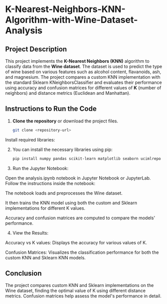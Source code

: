 # K-Nearest-Neighbors-KNN-Algorithm-with-Wine-Dataset-Analysis

## Project Description

This project implements the **K-Nearest Neighbors (KNN)** algorithm to classify data from the **Wine dataset**. The dataset is used to predict the type of wine based on various features such as alcohol content, flavanoids, ash, and magnesium. The project compares a custom KNN implementation with the standard Sklearn KNeighborsClassifier and evaluates their performance using accuracy and confusion matrices for different values of **K** (number of neighbors) and distance metrics (Euclidean and Manhattan).

## Instructions to Run the Code

1. **Clone the repository** or download the project files.
   
   ```bash
   git clone <repository-url>
Install required libraries:

2. You can install the necessary libraries using pip:

   ```bash
   pip install numpy pandas scikit-learn matplotlib seaborn ucimlrepo


3. Run the Jupyter Notebook:

Open the analysis.ipynb notebook in Jupyter Notebook or JupyterLab. Follow the instructions inside the notebook:

The notebook loads and preprocesses the Wine dataset.

It then trains the KNN model using both the custom and Sklearn implementations for different K values.

Accuracy and confusion matrices are computed to compare the models' performance.

4. View the Results:

Accuracy vs K values: Displays the accuracy for various values of K.

Confusion Matrices: Visualizes the classification performance for both the custom KNN and Sklearn KNN models.

## Conclusion
The project compares custom KNN and Sklearn implementations on the Wine dataset, finding the optimal value of K using different distance metrics. Confusion matrices help assess the model's performance in detail.
